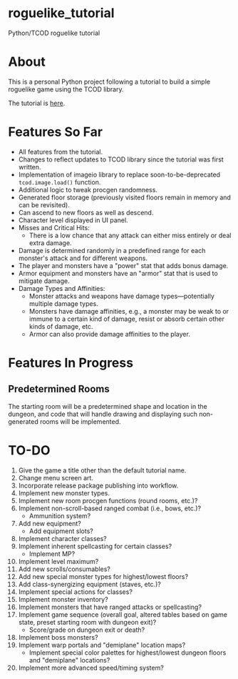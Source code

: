 # roguelike_tutorial
Python/TCOD roguelike tutorial

# About
This is a personal Python project following a tutorial to build a simple roguelike game using the TCOD library.

The tutorial is [here](https://rogueliketutorials.com/tutorials/tcod/v2/).

# Features So Far

- All features from the tutorial.
- Changes to reflect updates to TCOD library since the tutorial was first written.
- Implementation of imageio library to replace soon-to-be-deprecated `tcod.image.load()` function.
- Additional logic to tweak procgen randomness.
- Generated floor storage (previously visited floors remain in memory and can be revisited).
- Can ascend to new floors as well as descend.
- Character level displayed in UI panel.
- Misses and Critical Hits:
   - There is a low chance that any attack can either miss entirely or deal extra damage.
- Damage is determined randomly in a predefined range for each monster's attack and for different weapons.
- The player and monsters have a "power" stat that adds bonus damage.
- Armor equipment and monsters have an "armor" stat that is used to mitigate damage.
- Damage Types and Affinities:
   - Monster attacks and weapons have damage types—potentially multiple damage types.
   - Monsters have damage affinities, e.g., a monster may be weak to or immune to a certain kind of damage, resist or absorb certain other kinds of damage, etc.
   - Armor can also provide damage affinities to the player.

# Features In Progress

## Predetermined Rooms

The starting room will be a predetermined shape and location in the dungeon, and code that will handle drawing and displaying such non-generated rooms will be implemented.

# TO-DO

1. Give the game a title other than the default tutorial name.
2. Change menu screen art.
3. Incorporate release package publishing into workflow.
4. Implement new monster types.
5. Implement new room procgen functions (round rooms, etc.)?
6. Implement non-scroll-based ranged combat (i.e., bows, etc.)?
   - Ammunition system?
7. Add new equipment?
   - Add equipment slots?
8. Implement character classes?
9. Implement inherent spellcasting for certain classes?
    - Implement MP?
10. Implement level maximum?
11. Add new scrolls/consumables?
12. Add new special monster types for highest/lowest floors?
13. Add class-synergizing equipment (staves, etc.)?
14. Implement special actions for classes?
15. Implement monster inventory?
16. Implement monsters that have ranged attacks or spellcasting?
17. Implement game sequence (overall goal, altered tables based on game state, preset starting room with dungeon exit)?
    - Score/grade on dungeon exit or death?
18. Implement boss monsters?
19. Implement warp portals and "demiplane" location maps?
    - Implement special color palettes for highest/lowest dungeon floors and "demiplane" locations?
20. Implement more advanced speed/timing system?